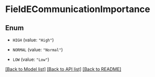 # FieldECommunicationImportance

## Enum


* `HIGH` (value: `"High"`)

* `NORMAL` (value: `"Normal"`)

* `LOW` (value: `"Low"`)


[[Back to Model list]](../README.md#documentation-for-models) [[Back to API list]](../README.md#documentation-for-api-endpoints) [[Back to README]](../README.md)


